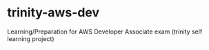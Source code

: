 # trinity-aws-dev
Learning/Preparation for AWS Developer Associate exam (trinity self learning project) 
